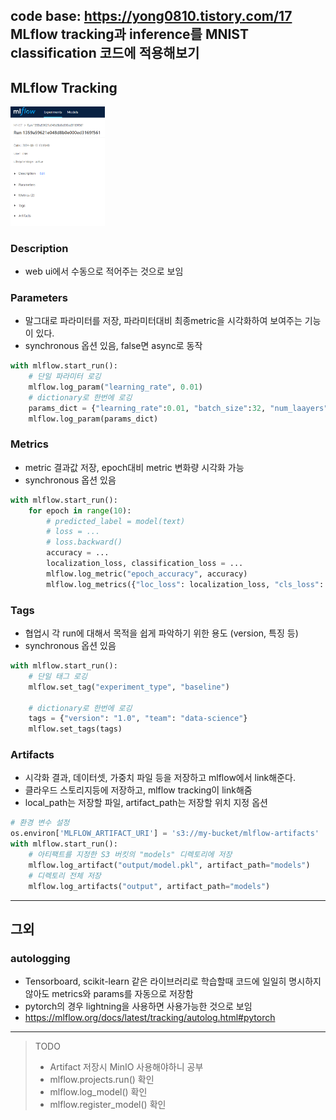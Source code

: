 code base: https://yong0810.tistory.com/17  
MLflow tracking과 inference를 MNIST classification 코드에 적용해보기
----------------------------------------------------------------
## MLflow Tracking
<img alt="img.png" src="img.png" width="30%"/>  

### Description
* web ui에서 수동으로 적어주는 것으로 보임

### Parameters
* 말그대로 파라미터를 저장, 파라미터대비 최종metric을 시각화하여 보여주는 기능이 있다.
* synchronous 옵션 있음, false면 async로 동작
```python
with mlflow.start_run():
    # 단일 파라미터 로깅
    mlflow.log_param("learning_rate", 0.01)
    # dictionary로 한번에 로깅
    params_dict = {"learning_rate":0.01, "batch_size":32, "num_laayers":3}
    mlflow.log_param(params_dict)
```

### Metrics
* metric 결과값 저장, epoch대비 metric 변화량 시각화 가능
* synchronous 옵션 있음
```python
with mlflow.start_run():
    for epoch in range(10):
        # predicted_label = model(text)
        # loss = ...
        # loss.backward()
        accuracy = ...
        localization_loss, classification_loss = ...
        mlflow.log_metric("epoch_accuracy", accuracy)
        mlflow.log_metrics({"loc_loss": localization_loss, "cls_loss": classification_loss})
```

### Tags
* 협업시 각 run에 대해서 목적을 쉽게 파악하기 위한 용도 (version, 특징 등)
* synchronous 옵션 있음
```python
with mlflow.start_run():
    # 단일 태그 로깅
    mlflow.set_tag("experiment_type", "baseline")

    # dictionary로 한번에 로깅
    tags = {"version": "1.0", "team": "data-science"}
    mlflow.set_tags(tags)
```

### Artifacts
* 시각화 결과, 데이터셋, 가중치 파일 등을 저장하고 mlflow에서 link해준다.
* 클라우드 스토리지등에 저장하고, mlflow tracking이 link해줌
* local_path는 저장할 파일, artifact_path는 저장할 위치 지정 옵션

```python
# 환경 변수 설정
os.environ['MLFLOW_ARTIFACT_URI'] = 's3://my-bucket/mlflow-artifacts'
with mlflow.start_run():
    # 아티팩트를 지정한 S3 버킷의 "models" 디렉토리에 저장
    mlflow.log_artifact("output/model.pkl", artifact_path="models")
    # 디렉토리 전체 저장
    mlflow.log_artifacts("output", artifact_path="models")
```

----------------------------------------------------------------
## 그외
### autologging
* Tensorboard, scikit-learn 같은 라이브러리로 학습할때 코드에 일일히 명시하지 않아도 metrics와 params를 자동으로 저장함
* pytorch의 경우 lightning을 사용하면 사용가능한 것으로 보임
* https://mlflow.org/docs/latest/tracking/autolog.html#pytorch



----------------------------------------------------------------

> TODO
> * Artifact 저장시 MinIO 사용해야하니 공부
> * mlflow.projects.run() 확인
> * mlflow.log_model() 확인
> * mlflow.register_model() 확인
